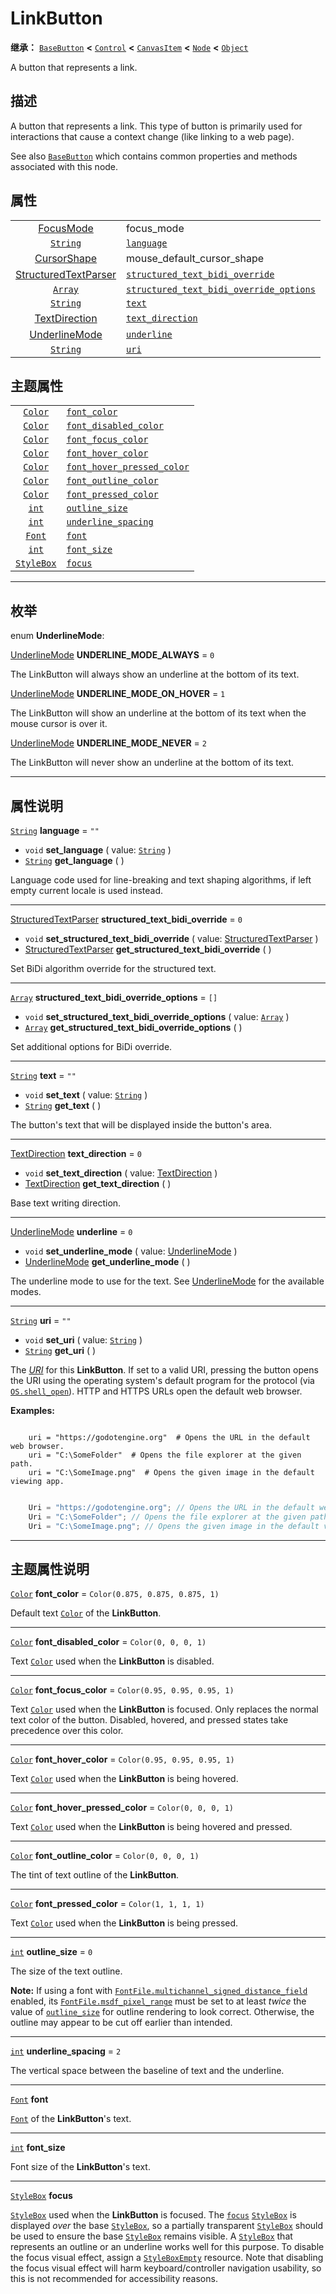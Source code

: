 <!-- ⚠ 请勿编辑本文件 ⚠ -->
<!-- 本文档使用脚本从 WeDot 引擎源码仓库生成。 -->
<!-- 生成脚本：https://github.com/WeDot-Engine/WeDot/tree/4.3/doc/tools/make_md.py； -->
<!-- 原文件：https://github.com/WeDot-Engine/WeDot/tree/4.3/doc/classes/LinkButton.xml。 -->

<div id="_class_linkbutton"></div>

# LinkButton

**继承：** [`BaseButton`](class_basebutton.md) **<** [`Control`](class_control.md) **<** [`CanvasItem`](class_canvasitem.md) **<** [`Node`](class_node.md) **<** [`Object`](class_object.md)

A button that represents a link.

## 描述

A button that represents a link. This type of button is primarily used for interactions that cause a context change (like linking to a web page).

See also [`BaseButton`](class_basebutton.md) which contains common properties and methods associated with this node.

## 属性

|||
|:-:|:--|
| [FocusMode](#enum_control_focusmode)                          | focus_mode                                                                                                  | ``0`` (overrides [`Control`](#class_control_property_focus_mode))                 |
| [`String`](class_string.md)                                   | [`language`](#class_linkbutton_property_language)                                                           | ``""``                                                                            |
| [CursorShape](#enum_control_cursorshape)                      | mouse_default_cursor_shape                                                                                  | ``2`` (overrides [`Control`](#class_control_property_mouse_default_cursor_shape)) |
| [StructuredTextParser](#enum_textserver_structuredtextparser) | [`structured_text_bidi_override`](#class_linkbutton_property_structured_text_bidi_override)                 | ``0``                                                                             |
| [`Array`](class_array.md)                                     | [`structured_text_bidi_override_options`](#class_linkbutton_property_structured_text_bidi_override_options) | ``[]``                                                                            |
| [`String`](class_string.md)                                   | [`text`](#class_linkbutton_property_text)                                                                   | ``""``                                                                            |
| [TextDirection](#enum_control_textdirection)                  | [`text_direction`](#class_linkbutton_property_text_direction)                                               | ``0``                                                                             |
| [UnderlineMode](#enum_linkbutton_underlinemode)               | [`underline`](#class_linkbutton_property_underline)                                                         | ``0``                                                                             |
| [`String`](class_string.md)                                   | [`uri`](#class_linkbutton_property_uri)                                                                     | ``""``                                                                            |

## 主题属性

|||
|:-:|:--|
| [`Color`](class_color.md)       | [`font_color`](#class_linkbutton_theme_color_font_color)                             | ``Color(0.875, 0.875, 0.875, 1)`` |
| [`Color`](class_color.md)       | [`font_disabled_color`](#class_linkbutton_theme_color_font_disabled_color)           | ``Color(0, 0, 0, 1)``             |
| [`Color`](class_color.md)       | [`font_focus_color`](#class_linkbutton_theme_color_font_focus_color)                 | ``Color(0.95, 0.95, 0.95, 1)``    |
| [`Color`](class_color.md)       | [`font_hover_color`](#class_linkbutton_theme_color_font_hover_color)                 | ``Color(0.95, 0.95, 0.95, 1)``    |
| [`Color`](class_color.md)       | [`font_hover_pressed_color`](#class_linkbutton_theme_color_font_hover_pressed_color) | ``Color(0, 0, 0, 1)``             |
| [`Color`](class_color.md)       | [`font_outline_color`](#class_linkbutton_theme_color_font_outline_color)             | ``Color(0, 0, 0, 1)``             |
| [`Color`](class_color.md)       | [`font_pressed_color`](#class_linkbutton_theme_color_font_pressed_color)             | ``Color(1, 1, 1, 1)``             |
| [`int`](class_int.md)           | [`outline_size`](#class_linkbutton_theme_constant_outline_size)                      | ``0``                             |
| [`int`](class_int.md)           | [`underline_spacing`](#class_linkbutton_theme_constant_underline_spacing)            | ``2``                             |
| [`Font`](class_font.md)         | [`font`](#class_linkbutton_theme_font_font)                                          |                                   |
| [`int`](class_int.md)           | [`font_size`](#class_linkbutton_theme_font_size_font_size)                           |                                   |
| [`StyleBox`](class_stylebox.md) | [`focus`](#class_linkbutton_theme_style_focus)                                       |                                   |

<!-- rst-class:: classref-section-separator -->

---

## 枚举

<div id="_class_enum_linkbutton_underlinemode"></div>

enum **UnderlineMode**: <div id="enum_linkbutton_underlinemode"></div>

<div id="_class_linkbutton_constant_underline_mode_always"></div>

[UnderlineMode](#enum_linkbutton_underlinemode) **UNDERLINE_MODE_ALWAYS** = ``0``

The LinkButton will always show an underline at the bottom of its text.

<div id="_class_linkbutton_constant_underline_mode_on_hover"></div>

[UnderlineMode](#enum_linkbutton_underlinemode) **UNDERLINE_MODE_ON_HOVER** = ``1``

The LinkButton will show an underline at the bottom of its text when the mouse cursor is over it.

<div id="_class_linkbutton_constant_underline_mode_never"></div>

[UnderlineMode](#enum_linkbutton_underlinemode) **UNDERLINE_MODE_NEVER** = ``2``

The LinkButton will never show an underline at the bottom of its text.

<!-- rst-class:: classref-section-separator -->

---

## 属性说明

<div id="_class_linkbutton_property_language"></div>

[`String`](class_string.md) **language** = ``""`` <div id="class_linkbutton_property_language"></div>

- `void` **set_language** ( value: [`String`](class_string.md) )
- [`String`](class_string.md) **get_language** ( )

Language code used for line-breaking and text shaping algorithms, if left empty current locale is used instead.

<!-- rst-class:: classref-item-separator -->

---

<div id="_class_linkbutton_property_structured_text_bidi_override"></div>

[StructuredTextParser](#enum_textserver_structuredtextparser) **structured_text_bidi_override** = ``0`` <div id="class_linkbutton_property_structured_text_bidi_override"></div>

- `void` **set_structured_text_bidi_override** ( value: [StructuredTextParser](#enum_textserver_structuredtextparser) )
- [StructuredTextParser](#enum_textserver_structuredtextparser) **get_structured_text_bidi_override** ( )

Set BiDi algorithm override for the structured text.

<!-- rst-class:: classref-item-separator -->

---

<div id="_class_linkbutton_property_structured_text_bidi_override_options"></div>

[`Array`](class_array.md) **structured_text_bidi_override_options** = ``[]`` <div id="class_linkbutton_property_structured_text_bidi_override_options"></div>

- `void` **set_structured_text_bidi_override_options** ( value: [`Array`](class_array.md) )
- [`Array`](class_array.md) **get_structured_text_bidi_override_options** ( )

Set additional options for BiDi override.

<!-- rst-class:: classref-item-separator -->

---

<div id="_class_linkbutton_property_text"></div>

[`String`](class_string.md) **text** = ``""`` <div id="class_linkbutton_property_text"></div>

- `void` **set_text** ( value: [`String`](class_string.md) )
- [`String`](class_string.md) **get_text** ( )

The button's text that will be displayed inside the button's area.

<!-- rst-class:: classref-item-separator -->

---

<div id="_class_linkbutton_property_text_direction"></div>

[TextDirection](#enum_control_textdirection) **text_direction** = ``0`` <div id="class_linkbutton_property_text_direction"></div>

- `void` **set_text_direction** ( value: [TextDirection](#enum_control_textdirection) )
- [TextDirection](#enum_control_textdirection) **get_text_direction** ( )

Base text writing direction.

<!-- rst-class:: classref-item-separator -->

---

<div id="_class_linkbutton_property_underline"></div>

[UnderlineMode](#enum_linkbutton_underlinemode) **underline** = ``0`` <div id="class_linkbutton_property_underline"></div>

- `void` **set_underline_mode** ( value: [UnderlineMode](#enum_linkbutton_underlinemode) )
- [UnderlineMode](#enum_linkbutton_underlinemode) **get_underline_mode** ( )

The underline mode to use for the text. See [UnderlineMode](#enum_linkbutton_underlinemode) for the available modes.

<!-- rst-class:: classref-item-separator -->

---

<div id="_class_linkbutton_property_uri"></div>

[`String`](class_string.md) **uri** = ``""`` <div id="class_linkbutton_property_uri"></div>

- `void` **set_uri** ( value: [`String`](class_string.md) )
- [`String`](class_string.md) **get_uri** ( )

The [*URI*](https://en.wikipedia.org/wiki/Uniform_Resource_Identifier) for this **LinkButton**. If set to a valid URI, pressing the button opens the URI using the operating system's default program for the protocol (via [`OS.shell_open`](#class_os_method_shell_open)). HTTP and HTTPS URLs open the default web browser.

 **Examples:** 



```gdscript

    uri = "https://godotengine.org"  # Opens the URL in the default web browser.
    uri = "C:\SomeFolder"  # Opens the file explorer at the given path.
    uri = "C:\SomeImage.png"  # Opens the given image in the default viewing app.
```

```csharp

    Uri = "https://godotengine.org"; // Opens the URL in the default web browser.
    Uri = "C:\SomeFolder"; // Opens the file explorer at the given path.
    Uri = "C:\SomeImage.png"; // Opens the given image in the default viewing app.
```







<!-- rst-class:: classref-section-separator -->

---

## 主题属性说明

<div id="_class_linkbutton_theme_color_font_color"></div>

[`Color`](class_color.md) **font_color** = ``Color(0.875, 0.875, 0.875, 1)`` <div id="class_linkbutton_theme_color_font_color"></div>

Default text [`Color`](class_color.md) of the **LinkButton**.

<!-- rst-class:: classref-item-separator -->

---

<div id="_class_linkbutton_theme_color_font_disabled_color"></div>

[`Color`](class_color.md) **font_disabled_color** = ``Color(0, 0, 0, 1)`` <div id="class_linkbutton_theme_color_font_disabled_color"></div>

Text [`Color`](class_color.md) used when the **LinkButton** is disabled.

<!-- rst-class:: classref-item-separator -->

---

<div id="_class_linkbutton_theme_color_font_focus_color"></div>

[`Color`](class_color.md) **font_focus_color** = ``Color(0.95, 0.95, 0.95, 1)`` <div id="class_linkbutton_theme_color_font_focus_color"></div>

Text [`Color`](class_color.md) used when the **LinkButton** is focused. Only replaces the normal text color of the button. Disabled, hovered, and pressed states take precedence over this color.

<!-- rst-class:: classref-item-separator -->

---

<div id="_class_linkbutton_theme_color_font_hover_color"></div>

[`Color`](class_color.md) **font_hover_color** = ``Color(0.95, 0.95, 0.95, 1)`` <div id="class_linkbutton_theme_color_font_hover_color"></div>

Text [`Color`](class_color.md) used when the **LinkButton** is being hovered.

<!-- rst-class:: classref-item-separator -->

---

<div id="_class_linkbutton_theme_color_font_hover_pressed_color"></div>

[`Color`](class_color.md) **font_hover_pressed_color** = ``Color(0, 0, 0, 1)`` <div id="class_linkbutton_theme_color_font_hover_pressed_color"></div>

Text [`Color`](class_color.md) used when the **LinkButton** is being hovered and pressed.

<!-- rst-class:: classref-item-separator -->

---

<div id="_class_linkbutton_theme_color_font_outline_color"></div>

[`Color`](class_color.md) **font_outline_color** = ``Color(0, 0, 0, 1)`` <div id="class_linkbutton_theme_color_font_outline_color"></div>

The tint of text outline of the **LinkButton**.

<!-- rst-class:: classref-item-separator -->

---

<div id="_class_linkbutton_theme_color_font_pressed_color"></div>

[`Color`](class_color.md) **font_pressed_color** = ``Color(1, 1, 1, 1)`` <div id="class_linkbutton_theme_color_font_pressed_color"></div>

Text [`Color`](class_color.md) used when the **LinkButton** is being pressed.

<!-- rst-class:: classref-item-separator -->

---

<div id="_class_linkbutton_theme_constant_outline_size"></div>

[`int`](class_int.md) **outline_size** = ``0`` <div id="class_linkbutton_theme_constant_outline_size"></div>

The size of the text outline.

 **Note:** If using a font with [`FontFile.multichannel_signed_distance_field`](#class_fontfile_property_multichannel_signed_distance_field) enabled, its [`FontFile.msdf_pixel_range`](#class_fontfile_property_msdf_pixel_range) must be set to at least *twice* the value of [`outline_size`](#class_linkbutton_theme_constant_outline_size) for outline rendering to look correct. Otherwise, the outline may appear to be cut off earlier than intended.

<!-- rst-class:: classref-item-separator -->

---

<div id="_class_linkbutton_theme_constant_underline_spacing"></div>

[`int`](class_int.md) **underline_spacing** = ``2`` <div id="class_linkbutton_theme_constant_underline_spacing"></div>

The vertical space between the baseline of text and the underline.

<!-- rst-class:: classref-item-separator -->

---

<div id="_class_linkbutton_theme_font_font"></div>

[`Font`](class_font.md) **font** <div id="class_linkbutton_theme_font_font"></div>

[`Font`](class_font.md) of the **LinkButton**'s text.

<!-- rst-class:: classref-item-separator -->

---

<div id="_class_linkbutton_theme_font_size_font_size"></div>

[`int`](class_int.md) **font_size** <div id="class_linkbutton_theme_font_size_font_size"></div>

Font size of the **LinkButton**'s text.

<!-- rst-class:: classref-item-separator -->

---

<div id="_class_linkbutton_theme_style_focus"></div>

[`StyleBox`](class_stylebox.md) **focus** <div id="class_linkbutton_theme_style_focus"></div>

[`StyleBox`](class_stylebox.md) used when the **LinkButton** is focused. The [`focus`](#class_linkbutton_theme_style_focus) [`StyleBox`](class_stylebox.md) is displayed *over* the base [`StyleBox`](class_stylebox.md), so a partially transparent [`StyleBox`](class_stylebox.md) should be used to ensure the base [`StyleBox`](class_stylebox.md) remains visible. A [`StyleBox`](class_stylebox.md) that represents an outline or an underline works well for this purpose. To disable the focus visual effect, assign a [`StyleBoxEmpty`](class_styleboxempty.md) resource. Note that disabling the focus visual effect will harm keyboard/controller navigation usability, so this is not recommended for accessibility reasons.

[^virtual]: 本方法通常需要用户覆盖才能生效。
[^const]: 本方法无副作用，不会修改该实例的任何成员变量。
[^vararg]: 本方法除了能接受在此处描述的参数外，还能够继续接受任意数量的参数。
[^constructor]: 本方法用于构造某个类型。
[^static]: 调用本方法无需实例，可直接使用类名进行调用。
[^operator]: 本方法描述的是使用本类型作为左操作数的有效运算符。
[^bitfield]: 这个值是由下列位标志构成位掩码的整数。
[^void]: 无返回值。
